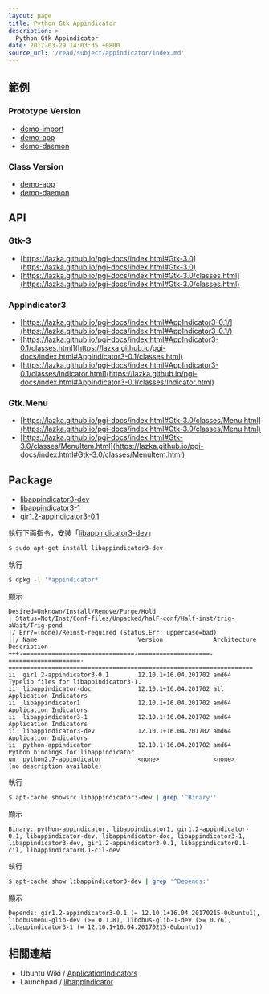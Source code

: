 ```yaml
---
layout: page
title: Python Gtk Appindicator
description: >
  Python Gtk Appindicator
date: 2017-03-29 14:03:35 +0800
source_url: '/read/subject/appindicator/index.md'
---
```



## 範例

### Prototype Version

* [demo-import](https://github.com/foreachsam/book-lang-python/blob/gh-pages/example/subject/appindicator/appindicator-prototype-version/demo-import/main.py)
* [demo-app](https://github.com/foreachsam/book-lang-python/blob/gh-pages/example/subject/appindicator/appindicator-prototype-version/demo-app/main.py)
* [demo-daemon](https://github.com/foreachsam/book-lang-python/blob/gh-pages/example/subject/appindicator/appindicator-prototype-version/demo-daemon/main.py)

### Class Version

* [demo-app](https://github.com/foreachsam/book-lang-python/blob/gh-pages/example/subject/appindicator/appindicator-class-version/demo-app/main.py)
* [demo-daemon](https://github.com/foreachsam/book-lang-python/blob/gh-pages/example/subject/appindicator/appindicator-class-version/demo-daemon/main.py)


## API

### Gtk-3

* [https://lazka.github.io/pgi-docs/index.html#Gtk-3.0](https://lazka.github.io/pgi-docs/index.html#Gtk-3.0)
* [https://lazka.github.io/pgi-docs/index.html#Gtk-3.0/classes.html](https://lazka.github.io/pgi-docs/index.html#Gtk-3.0/classes.html)

### AppIndicator3

* [https://lazka.github.io/pgi-docs/index.html#AppIndicator3-0.1/](https://lazka.github.io/pgi-docs/index.html#AppIndicator3-0.1/)
* [https://lazka.github.io/pgi-docs/index.html#AppIndicator3-0.1/classes.html](https://lazka.github.io/pgi-docs/index.html#AppIndicator3-0.1/classes.html)
* [https://lazka.github.io/pgi-docs/index.html#AppIndicator3-0.1/classes/Indicator.html](https://lazka.github.io/pgi-docs/index.html#AppIndicator3-0.1/classes/Indicator.html)

### Gtk.Menu

* [https://lazka.github.io/pgi-docs/index.html#Gtk-3.0/classes/Menu.html](https://lazka.github.io/pgi-docs/index.html#Gtk-3.0/classes/Menu.html)
* [https://lazka.github.io/pgi-docs/index.html#Gtk-3.0/classes/MenuItem.html](https://lazka.github.io/pgi-docs/index.html#Gtk-3.0/classes/MenuItem.html)

## Package

* [libappindicator3-dev](http://packages.ubuntu.com/xenial/libappindicator3-dev)
* [libappindicator3-1](http://packages.ubuntu.com/xenial/libappindicator3-1)
* [gir1.2-appindicator3-0.1](http://packages.ubuntu.com/xenial/gir1.2-appindicator3-0.1)


執行下面指令，安裝「[libappindicator3-dev](http://packages.ubuntu.com/xenial/libappindicator3-dev)」

``` sh
$ sudo apt-get install libappindicator3-dev
```

執行

``` sh
$ dpkg -l '*appindicator*'
```

顯示

```
Desired=Unknown/Install/Remove/Purge/Hold
| Status=Not/Inst/Conf-files/Unpacked/halF-conf/Half-inst/trig-aWait/Trig-pend
|/ Err?=(none)/Reinst-required (Status,Err: uppercase=bad)
||/ Name                            Version              Architecture         Description
+++-===============================-====================-====================-====================================================================
ii  gir1.2-appindicator3-0.1        12.10.1+16.04.201702 amd64                Typelib files for libappindicator3-1.
ii  libappindicator-doc             12.10.1+16.04.201702 all                  Application Indicators
ii  libappindicator1                12.10.1+16.04.201702 amd64                Application Indicators
ii  libappindicator3-1              12.10.1+16.04.201702 amd64                Application Indicators
ii  libappindicator3-dev            12.10.1+16.04.201702 amd64                Application Indicators
ii  python-appindicator             12.10.1+16.04.201702 amd64                Python bindings for libappindicator
un  python2.7-appindicator          <none>               <none>               (no description available)
```



執行

``` sh
$ apt-cache showsrc libappindicator3-dev | grep '^Binary:'
```

顯示

```
Binary: python-appindicator, libappindicator1, gir1.2-appindicator-0.1, libappindicator-dev, libappindicator-doc, libappindicator3-1, libappindicator3-dev, gir1.2-appindicator3-0.1, libappindicator0.1-cil, libappindicator0.1-cil-dev
```

執行

``` sh
$ apt-cache show libappindicator3-dev | grep '^Depends:'
```

顯示

```
Depends: gir1.2-appindicator3-0.1 (= 12.10.1+16.04.20170215-0ubuntu1), libdbusmenu-glib-dev (>= 0.1.8), libdbus-glib-1-dev (>= 0.76), libappindicator3-1 (= 12.10.1+16.04.20170215-0ubuntu1)
```

## 相關連結

* Ubuntu Wiki / [ApplicationIndicators](https://wiki.ubuntu.com/DesktopExperienceTeam/ApplicationIndicators)
* Launchpad / [libappindicator](https://launchpad.net/libappindicator)
